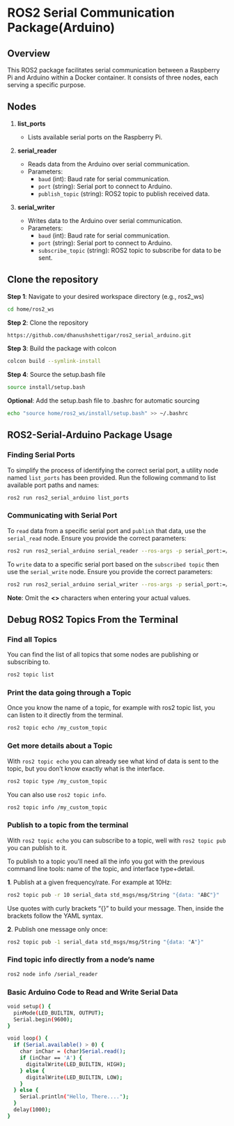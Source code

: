 # ROS2 Serial Communication Package(Arduino)

## Overview

This ROS2 package facilitates serial communication between a Raspberry Pi and Arduino within a Docker container. It consists of three nodes, each serving a specific purpose.

## Nodes

1. **list_ports**
    - Lists available serial ports on the Raspberry Pi.

2. **serial_reader**
    - Reads data from the Arduino over serial communication.
    - Parameters:
        - `baud` (int): Baud rate for serial communication.
        - `port` (string): Serial port to connect to Arduino.
        - `publish_topic` (string): ROS2 topic to publish received data.

3. **serial_writer**
    - Writes data to the Arduino over serial communication.
    - Parameters:
        - `baud` (int): Baud rate for serial communication.
        - `port` (string): Serial port to connect to Arduino.
        - `subscribe_topic` (string): ROS2 topic to subscribe for data to be sent.

## Clone the repository

**Step 1**: Navigate to your desired workspace directory (e.g., ros2_ws)

```bash
cd home/ros2_ws
```

**Step 2**: Clone the repository
```bash
https://github.com/dhanushshettigar/ros2_serial_arduino.git
```

**Step 3**: Build the package with colcon
```bash
colcon build --symlink-install
```

**Step 4**: Source the setup.bash file
```bash
source install/setup.bash
```

**Optional**: Add the setup.bash file to .bashrc for automatic sourcing
```bash
echo "source home/ros2_ws/install/setup.bash" >> ~/.bashrc
```

##  ROS2-Serial-Arduino Package Usage

### Finding Serial Ports

To simplify the process of identifying the correct serial port, a utility node named `list_ports` has been provided. Run the following command to list available port paths and names:

```bash
ros2 run ros2_serial_arduino list_ports
```

### Communicating with Serial Port

To `read` data from a specific serial port and `publish` that data, use the `serial_read` node. Ensure you provide the correct parameters:

```bash
ros2 run ros2_serial_arduino serial_reader --ros-args -p serial_port:=/dev/ttyACM0 -p baud_rate:=<9600> -p publish_to:=/<my_custom_topic>
```

To `write` data to a specific serial port based on the `subscribed topic` then use the `serial_write` node. Ensure you provide the correct parameters:

```bash
ros2 run ros2_serial_arduino serial_writer --ros-args -p serial_port:=/dev/ttyACM0 -p baud_rate:=<9600> -p subscribe_to:=/<my_custom_topic>
```
**Note**: Omit the **<>** characters when entering your actual values.

## Debug ROS2 Topics From the Terminal

### Find all Topics

You can find the list of all topics that some nodes are publishing or subscribing to.

```bash
ros2 topic list
```
### Print the data going through a Topic

Once you know the name of a topic, for example with ros2 topic list, you can listen to it directly from the terminal.

```bash
ros2 topic echo /my_custom_topic
```

### Get more details about a Topic

With `ros2 topic echo` you can already see what kind of data is sent to the topic, but you don’t know exactly what is the interface.

```bash
ros2 topic type /my_custom_topic
```

You can also use `ros2 topic info`.

```bash
ros2 topic info /my_custom_topic
```

### Publish to a topic from the terminal

With `ros2 topic echo` you can subscribe to a topic, well with `ros2 topic pub` you can publish to it.

To publish to a topic you’ll need all the info you got with the previous command line tools: name of the topic, and interface type+detail.

**1**. Publish at a given frequency/rate. For example at 10Hz:

```bash
ros2 topic pub -r 10 serial_data std_msgs/msg/String "{data: "ABC"}"
```
Use quotes with curly brackets “{}” to build your message. Then, inside the brackets follow the YAML syntax.

**2**. Publish one message only once:

```bash
ros2 topic pub -1 serial_data std_msgs/msg/String "{data: "A"}"
```

### Find topic info directly from a node’s name

```bash
ros2 node info /serial_reader
```

### Basic Arduino Code to Read and Write Serial Data

```bash
void setup() {
  pinMode(LED_BUILTIN, OUTPUT);
  Serial.begin(9600);
}

void loop() {
  if (Serial.available() > 0) {
    char inChar = (char)Serial.read();
    if (inChar == 'A') {
      digitalWrite(LED_BUILTIN, HIGH);
    } else {
      digitalWrite(LED_BUILTIN, LOW);
    }
  } else {
    Serial.println("Hello, There....");
  }
  delay(1000);
}
```
